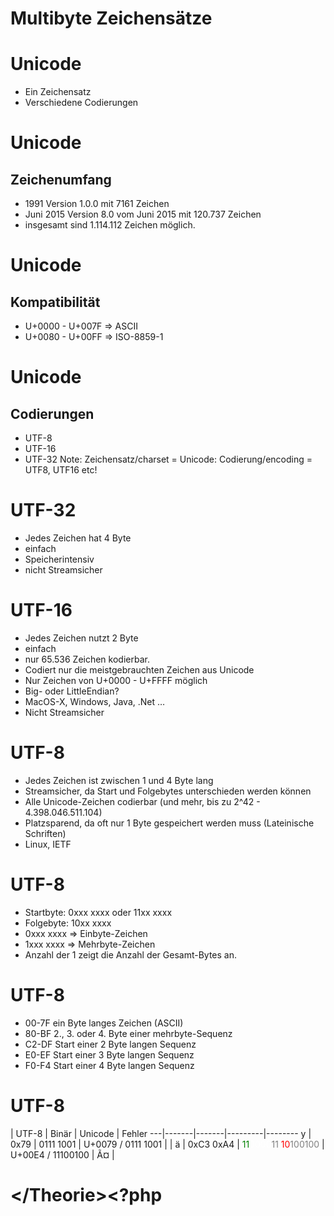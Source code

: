 # Multibyte Zeichensätze





# Unicode

* Ein Zeichensatz  <!-- .element: class="fragment" -->
* Verschiedene Codierungen  <!-- .element: class="fragment" -->




# Unicode

## Zeichenumfang

* 1991 Version 1.0.0 mit 7161 Zeichen  <!-- .element: class="fragment" -->
* Juni 2015 Version 8.0 vom Juni 2015 mit 120.737 Zeichen  <!-- .element: class="fragment" -->
* insgesamt sind 1.114.112 Zeichen möglich.  <!-- .element: class="fragment" -->



# Unicode

## Kompatibilität

* U+0000 - U+007F => ASCII  <!-- .element: class="fragment" -->
* U+0080 - U+00FF => ISO-8859-1  <!-- .element: class="fragment" -->



# Unicode

## Codierungen

* UTF-8  <!-- .element: class="fragment" -->
* UTF-16  <!-- .element: class="fragment" -->
* UTF-32  <!-- .element: class="fragment" -->
Note: Zeichensatz/charset = Unicode: Codierung/encoding = UTF8, UTF16 etc!



# UTF-32

* Jedes Zeichen hat 4 Byte <!-- .element: class="fragment" -->
* einfach <!-- .element: class="fragment" -->
* Speicherintensiv <!-- .element: class="fragment" -->
* nicht Streamsicher <!-- .element: class="fragment" -->




# UTF-16

* Jedes Zeichen nutzt 2 Byte <!-- .element: class="fragment" -->
* einfach <!-- .element: class="fragment" -->
* nur 65.536 Zeichen kodierbar. <!-- .element: class="fragment" -->
* Codiert nur die meistgebrauchten Zeichen aus Unicode <!-- .element: class="fragment" -->
* Nur Zeichen von U+0000 - U+FFFF möglich <!-- .element: class="fragment" -->
* Big- oder LittleEndian? <!-- .element: class="fragment" -->
* MacOS-X, Windows, Java, .Net … <!-- .element: class="fragment" -->
* Nicht Streamsicher <!-- .element: class="fragment" -->



# UTF-8

* Jedes Zeichen ist zwischen 1 und 4 Byte lang <!-- .element: class="fragment" -->
* Streamsicher, da Start und Folgebytes unterschieden werden können <!-- .element: class="fragment" -->
* Alle Unicode-Zeichen codierbar (und mehr, bis zu 2^42 - 4.398.046.511.104) <!-- .element: class="fragment" -->
* Platzsparend, da oft nur 1 Byte gespeichert werden muss (Lateinische Schriften) <!-- .element: class="fragment" -->
* Linux, IETF <!-- .element: class="fragment" -->




# UTF-8

* Startbyte: 0xxx xxxx oder 11xx xxxx <!-- .element: class="fragment" -->
* Folgebyte: 10xx xxxx <!-- .element: class="fragment" -->
* 0xxx xxxx => Einbyte-Zeichen<!-- .element: class="fragment" -->
* 1xxx xxxx => Mehrbyte-Zeichen<!-- .element: class="fragment" -->
* Anzahl der 1 zeigt die Anzahl der Gesamt-Bytes an.<!-- .element: class="fragment" -->




# UTF-8

* 00-7F ein Byte langes Zeichen (ASCII)<!-- .element: class="fragment" -->
* 80-BF 2., 3. oder 4. Byte einer mehrbyte-Sequenz<!-- .element: class="fragment" -->
* C2-DF Start einer 2 Byte langen Sequenz<!-- .element: class="fragment" -->
* E0-EF Start einer 3 Byte langen Sequenz<!-- .element: class="fragment" -->
* F0-F4 Start einer 4 Byte langen Sequenz<!-- .element: class="fragment" -->



# UTF-8

   | UTF-8 | Binär | Unicode | Fehler
---|-------|-------|---------|--------
 y | 0x79  | 0111 1001 | U+0079 / 0111 1001 |  |
 ä | 0xC3 0xA4 | <span style="color:green">11</span><span style="color:white">0000</span><span style="color:gray">11</span> <span style="color:red">10</span><span style="color:gray">100100</span> | U+00E4 / 11100100 | Ã¤ |



# &lt;/Theorie&gt;&lt;?php